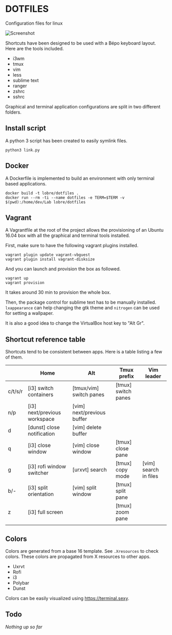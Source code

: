 # DOTFILES

Configuration files for linux

![Screenshot](https://github.com/lobre/dotfiles/raw/master/screenshot.png)

Shortcuts have been designed to be used with a Bépo keyboard layout. Here are the tools included.

 - i3wm
 - tmux
 - vim
 - less
 - sublime text
 - ranger
 - zshrc
 - sshrc

Graphical and terminal application configurations are split in two different folders.

## Install script

A python 3 script has been created to easily symlink files.

    python3 link.py

## Docker

A Dockerfile is implemented to build an environment with only terminal based applications.

    docker build -t lobre/dotfiles .
    docker run --rm -ti --name dotfiles -e TERM=$TERM -v $(pwd):/home/dev/Lab lobre/dotfiles

## Vagrant

A Vagrantfile at the root of the project allows the provisioning of an Ubuntu 16.04 box with all the graphical and terminal tools installed.

First, make sure to have the following vagrant plugins installed.

	vagrant plugin update vagrant-vbguest
	vagrant plugin install vagrant-disksize

And you can launch and provision the box as followed.

    vagrant up
    vagrant provision

It takes around 30 min to provision the whole box.

Then, the package control for sublime text has to be manually installed. `lxappearance` can help changing the gtk theme and `nitrogen` can be used for setting a wallpaper.

It is also a good idea to change the VirtualBox host key to "Alt Gr".

## Shortcut reference table

Shortcuts tend to be consistent between apps. Here is a table listing a few of them.

|                            | Home                            | Alt                            | Tmux prefix                    | Vim leader                      |
| -------------------------- | ------------------------------- | ------------------------------ | ------------------------------ | ------------------------------- |
| c/t/s/r                    | [i3] switch containers          | [tmux/vim] switch panes        | [tmux] switch panes            |                                 |
| n/p                        | [i3] next/previous workspace    | [vim] next/previous buffer     |                                |                                 |
| d                          | [dunst] close notification      | [vim] delete buffer            |                                |                                 |
| q                          | [i3] close window               | [vim] close window             | [tmux] close pane              |                                 |
| g                          | [i3] rofi window switcher       | [urxvt] search                 | [tmux] copy mode               | [vim] search in files           |
| b/-                        | [i3] split orientation          | [vim] split window             | [tmux] split pane              |                                 |
| z                          | [i3] full screen                |                                | [tmux] zoom pane               |                                 |
|                            |                                 |                                |                                |                                 |

## Colors

Colors are generated from a base 16 template. See `.Xresources` to check colors. These colors are propagated from X resources to other apps.

 - Uxrvt
 - Rofi
 - i3
 - Polybar
 - Dunst

Colors can be easily visualized using https://terminal.sexy.

## Todo

*Nothing up so far*
